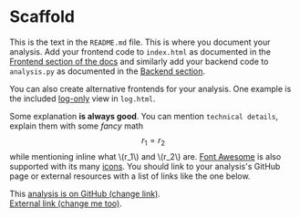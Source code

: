 # Scaffold

This is the text in the `README.md` file. This is where you document your
analysis. Add your frontend code to `index.html` as documented in the
[Frontend section of the docs](http://www.svenkreiss.com/databench/v0.3/frontend.html)
and similarly add your backend code to `analysis.py` as documented in the
[Backend section](http://www.svenkreiss.com/databench/v0.3/backend.html).

You can also create alternative frontends for your analysis. One example is the
included [log-only](log.html) view in `log.html`.

Some explanation __is always good__. You can mention `technical details`,
explain them with some _fancy_ math $$r_1 = r_2$$ while mentioning
inline what \\(r_1\\) and \\(r_2\\) are.
[Font Awesome](http://fortawesome.github.io/Font-Awesome/) is also supported
with its many [icons](http://fortawesome.github.io/Font-Awesome/icons/).
You should link to your analysis's GitHub page or external resources with a list
of links like the one below.

<i class="fa fa-fw fa-github"></i>
This [analysis is on GitHub (change link)](#).<br />
<i class="fa fa-fw fa-external-link"></i>
[External link (change me too)](#).
